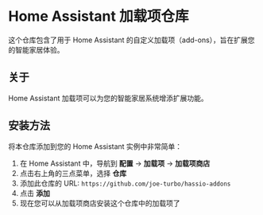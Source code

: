 # Home Assistant 加载项仓库

这个仓库包含了用于 Home Assistant 的自定义加载项（add-ons），旨在扩展您的智能家居体验。

## 关于

Home Assistant 加载项可以为您的智能家居系统增添扩展功能。

## 安装方法

将本仓库添加到您的 Home Assistant 实例中非常简单：

1. 在 Home Assistant 中，导航到 **配置** -> **加载项** -> **加载项商店**
2. 点击右上角的三点菜单，选择 **仓库**
3. 添加此仓库的 URL: `https://github.com/joe-turbo/hassio-addons`
4. 点击 **添加**
5. 现在您可以从加载项商店安装这个仓库中的加载项了

